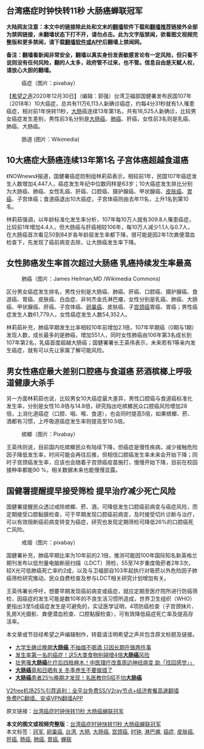  <h2>台湾癌症时钟快转11秒 大肠癌蝉联冠军</h2> <p class="notice"><b>大陆网友注意：本文中的链接除此处和文末的<a href="https://github.com/bannedbook/fanqiang" >翻墙</a>软件下载和<a href="https://github.com/killgcd/justmysocks/blob/master/README.md">翻墙推荐</a>链接外全部为禁网链接，未翻墙状态下打不开，请勿点击。此为文字版禁闻，欲看图文视频完整版和更多禁闻，请下载<a href="https://github.com/bannedbook/fanqiang">翻墙软件或APP</a>后翻墙上禁闻网。</p><p>备注：翻墙看新闻非常安全，翻墙以真实身份发表敏感言论有一定风险，但只看不说则没有任何风险，翻的人太多，政府管不过来，也不管。信息自由是天赋人权，请放心大胆的翻墙。</b></p>  <div class="entry"> <figure> <p><figcaption>癌症（图片：pixabay）</figcaption></figure> <p>【<span class='wp_keywordlink_affiliate'><a href="https://www.soundofhope.org" title="希望之声" target="_blank">希望之声</a></span>2020年12月30日】（编辑：郭强）台湾卫福部国健署发布民国107年（2018年）10大癌症，总共有11万6,113人新确诊癌症，约每4分31秒就有1人罹患癌症，相对前1年快转11秒，<a href="https://www.bannedbook.org/bnews/tag/%E5%A4%A7%E8%82%A0/" class="st_tag internal_tag" rel="tag" title="标签 大肠 下的日志">大肠</a>癌连续13年第1名，共有16,525人新确诊，比较男女癌症发生差别，男性前3名分别是<a href="https://www.bannedbook.org/bnews/tag/%E5%A4%A7%E8%82%A0%E7%99%8C/" class="st_tag internal_tag" rel="tag" title="标签 大肠癌 下的日志">大肠癌</a>、<a href="https://www.bannedbook.org/bnews/tag/%e8%82%ba%e7%99%8c/" class="st_tag internal_tag" rel="tag" title="标签 肺癌 下的日志">肺癌</a>、肝癌，女性前3名则是乳癌、肺癌、大肠癌。</p> <figure><figcaption>肠道  (图片：Wikimedia)</figcaption></figure> <h2>10大癌症大肠癌连续13年第1名 子宫体癌超越食道癌</h2> <p>《NOWnews》报道，国健署癌症防制组林莉茹表示，相较前1年，民国107年癌症发生人数增加4,447人，癌症发生年纪中位数同样是63岁；10大癌症发生排比分别为大肠癌、肺癌、女性乳癌、肝癌、口腔癌、摄护腺癌、甲状腺癌、<a href="https://www.bannedbook.org/bnews/tag/%E7%9A%AE%E8%82%A4%E7%99%8C/" class="st_tag internal_tag" rel="tag" title="标签 皮肤癌 下的日志">皮肤癌</a>、<a href="https://www.bannedbook.org/bnews/tag/%E8%83%83%E7%99%8C/" class="st_tag internal_tag" rel="tag" title="标签 胃癌 下的日志">胃癌</a>、子宫体癌；食道癌退出10大癌症，子宫体癌则由去年11名，上升1名到第10名。</p> <p>林莉茹强调，以年龄标准化发生率分析，107年每10万人就有309.8人罹患癌症，比较前1年增加4.4人，但大肠癌与肝癌相较106年，每10万人减少1.1人与0.7人，在大肠癌首次看见50到84岁各年龄层发生率都下降，很可能是因2年1次粪便潜血检查下，先发现了癌前病变去除，让大肠癌发生率下降。</p>  <h2>女性肺癌发生率首次超过大肠癌 乳癌持续发生率最高</h2> <figure><figcaption>肺癌（图片：James Heilman,MD /Wikimedia Commons)</figcaption></figure> <p>区分男女癌症发生排名，男性分别是大肠癌、肺癌、肝癌、口腔癌、摄护腺癌、食道癌、胃癌、皮肤癌、白血症、非何杰金氏淋巴瘤，女性分别是乳癌、肺癌、大肠癌、甲状腺癌、肝癌、子宫体癌、<a href="https://www.bannedbook.org/bnews/tag/%E5%8D%B5%E5%B7%A2%E7%99%8C/" class="st_tag internal_tag" rel="tag" title="标签 卵巢癌 下的日志">卵巢癌</a>、皮肤癌、子<a href="https://www.bannedbook.org/bnews/tag/%e5%ae%ab%e9%a2%88%e7%99%8c/" class="st_tag internal_tag" rel="tag" title="标签 宫颈癌 下的日志">宫颈癌</a>胃癌、胃癌；男性癌症发生人数61,779人，女性癌症发生人数54,352人。</p> <p>林莉茹补充，肺癌早期发生比率相较10年前增加2.1倍，107年早期癌（0期与1期）发现人数，成长最多的是肺癌，增加551人，同时女性肺癌由106年第3名成长到107年第2名，乳癌首度超越大肠癌；国健署署长王英伟表示，未来若有1等亲内发生癌症，就有可以先让家属了解可能风险。</p> <h2>男女性癌症最大差别口腔癌与食道癌 菸酒槟榔上呼吸道健康大杀手</h2> <p>另一方面林莉茹也说，比较男女10大癌症最大差异，男性口腔癌与食道癌标准化发生率，分别是女性10.8倍与14.8倍，研究指出吃槟榔民众口腔癌风险增加28倍，上消化道癌症（口腔、咽、喉、食道），也会同时提高5倍，如果槟榔、菸、酒都有习惯，上呼吸道癌症发生率则提高至10.5倍。</p>  <figure><figcaption>槟榔（图片：Pixabay）</figcaption></figure> <p>王英伟则说，目前国内吃槟榔民众有陆续下降，但癌症是慢性疾病，减少接触危险因子降低发生率，时间可能会再往后推，但相信口腔癌发生率未来会开始下降；同时子宫颈癌发生率，应该也会随着子宫颈癌疫苗施打，慢慢开始下降，目前在校园接种率都能90 %，相关数据未来也能慢慢显露。</p> <h2>国健署提醒提早接受筛检 提早治疗减少死亡风险</h2> <p>国健署提醒民众透过戒除槟榔、菸、酒，可降低发生口腔癌前病变与癌症风险，而定期接受口腔黏膜检查，可于早期发现口腔癌前病变，及时接受切片诊断与治疗，可以有效阻断癌前病变转变为癌症，研究也发现定期筛检可降低26%的口腔癌死亡风险。</p> <figure><figcaption>戒烟（图片：pixabay）</figcaption></figure> <p>国健署补充，肺癌早期比率为10年前的2.1倍，推测可能因100年国际知名新英格兰期刊发布以低剂量电脑断层扫描（LDCT）筛检，55至74岁重度吸菸者2年3次，较X光可低肺癌死亡率约2成，以及与卫福部自103年起执行对吸菸以外危险因子肺癌筛检研究推动，民众自费检查及参与LDCT相关研究计划增加有关。</p>  <p>王英伟署长呼吁，想要早期发现癌前病变或癌症，就应定期至医疗院所进行防癌筛检，因癌症的发生可能是数10年的不良生活习惯所造成，世界卫生组织（WHO）更指出3至5成癌症发生是可避免的，实证医学证明，4项防癌检查（子宫颈抹片、乳房X光摄影、粪便潜血检查、口腔黏膜检查），可有效降低癌症死亡率及提高存活率。</p> <p>本文章或节目经希望之声编辑制作，转载请注明希望之声并包含原文标题及链接。</p> <ul class='op-related-articles' title='相关阅读'> <li><a href='https://www.bannedbook.org/bnews/health/20201229/1456979.html' target='_blank'>大学生确诊晚期<b>大肠癌</b> 不抽烟不喝酒 只因长期在做两件事</a></li> <li><a href='https://www.bannedbook.org/bnews/lifebaike/20201228/1456270.html' target='_blank'>发生率第一名的癌症！这5大类食物别碰增4倍<b>大肠癌</b>风险</a></li> <li><a href='https://www.bannedbook.org/bnews/health/20201216/1448644.html' target='_blank'>壮男罹<b>大肠癌</b>化疗后四肢麻木！中医理疗改善周边神经病变 助「找回感觉」」</a></li> <li><a href='https://www.bannedbook.org/bnews/comments/20201216/1448482.html' target='_blank'><b>大肠癌</b>竟和日晒有关 冬季养生不要做错了</a></li> <li><a href='https://www.bannedbook.org/bnews/health/20201205/1442473.html' target='_blank'><b>大肠癌</b>患者25％晚期才发现！名医教你5招不怕<b>大肠癌</b></a></li> </ul> <p class="texttj"> <a href="https://github.com/bannedbook/fanqiang/wiki/V2ray%E6%9C%BA%E5%9C%BA" target="_blank">V2free机场25%引荐返利：全平台免费SS/V2ray节点+经济套餐高速翻墙</a><br/> <a href="https://github.com/bannedbook/fanqiang/wiki/%E7%A6%81%E9%97%BB%E7%BD%91%E5%AE%89%E5%8D%93%E7%BF%BB%E5%A2%99%E6%96%B0%E9%97%BBAPP" target="_blank">免费PC翻墙、安卓VPN翻墙APP</a></p><p>原文链接：<a class="src_link"  href="https://www.soundofhope.org/post/458332" target="_blank">台湾癌症时钟快转11秒 大肠癌蝉联冠军</a></p> <a name='sharetosocial'></a>       <div><b>本文的图文或视频完整版</b>：<a href='https://www.bannedbook.org/bnews/comments/20201230/1457864.html'>台湾癌症时钟快转11秒 大肠癌蝉联冠军</a></div>  </div><!--END ENTRY--> <div class="postfooter"> <div>本文标签：<a href="https://www.bannedbook.org/bnews/tag/%e5%86%a0%e5%86%9b/" rel="tag">冠军</a>, <a href="https://www.bannedbook.org/bnews/tag/%E5%8D%B5%E5%B7%A2%E7%99%8C/" rel="tag">卵巢癌</a>, <a href="https://www.bannedbook.org/bnews/tag/%e5%8f%b0%e6%b9%be/" rel="tag">台湾</a>, <a href="https://www.bannedbook.org/bnews/tag/%E5%A4%A7%E8%82%A0/" rel="tag">大肠</a>, <a href="https://www.bannedbook.org/bnews/tag/%E5%A4%A7%E8%82%A0%E7%99%8C/" rel="tag">大肠癌</a>, <a href="https://www.bannedbook.org/bnews/tag/%e5%ae%ab%e9%a2%88%e7%99%8c/" rel="tag">宫颈癌</a>, <a href="https://www.bannedbook.org/bnews/tag/%E6%97%B6%E9%92%9F/" rel="tag">时钟</a>, <a href="https://www.bannedbook.org/bnews/tag/%E6%B7%8B%E5%B7%B4%E7%98%A4/" rel="tag">淋巴瘤</a>, <a href="https://www.bannedbook.org/bnews/tag/%e7%99%8c%e7%97%87/" rel="tag">癌症</a>, <a href="https://www.bannedbook.org/bnews/tag/%E7%9A%AE%E8%82%A4%E7%99%8C/" rel="tag">皮肤癌</a>, <a href="https://www.bannedbook.org/bnews/tag/%E8%82%9D%E7%99%8C/" rel="tag">肝癌</a>, <a href="https://www.bannedbook.org/bnews/tag/%E8%82%A0%E7%99%8C/" rel="tag">肠癌</a>, <a href="https://www.bannedbook.org/bnews/tag/%e8%82%ba%e7%99%8c/" rel="tag">肺癌</a>, <a href="https://www.bannedbook.org/bnews/tag/%E8%83%83%E7%99%8C/" rel="tag">胃癌</a>, <a href="https://www.bannedbook.org/bnews/tag/%E8%9D%89%E8%81%94/" rel="tag">蝉联</a></div>  </div><!--END POSTFOOTER--> 